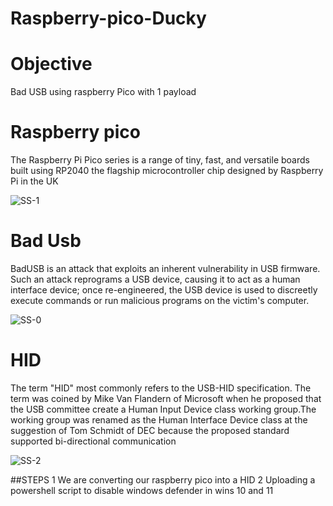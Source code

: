 # Raspberry-pico-Ducky

# Objective
Bad USB using raspberry Pico with 1 payload
# Raspberry pico
The Raspberry Pi Pico series is a range of tiny, fast, and versatile boards built using RP2040
the flagship microcontroller chip designed by Raspberry Pi in the UK


![SS-1](https://user-images.githubusercontent.com/67572145/203754460-6ab6154d-121e-4bf9-abb3-4934814a7a9d.jpg)

# Bad Usb
BadUSB is an attack that exploits an inherent vulnerability in USB firmware. Such an attack reprograms a USB device, 
causing it to act as a human interface device; once re-engineered,
the USB device is used to discreetly execute commands or run malicious programs on the victim's computer.


![SS-0](https://user-images.githubusercontent.com/67572145/203754448-e9914aa5-3841-4bf5-85b8-1068aa7d0d2c.jpg)

# HID

The term "HID" most commonly refers to the USB-HID specification. The term was coined
by Mike Van Flandern of Microsoft when he proposed that the USB committee create a
Human Input Device class working group.The working group was renamed as the Human
Interface Device class at the suggestion of Tom Schmidt of DEC because the proposed standard 
supported bi-directional communication

![SS-2](https://user-images.githubusercontent.com/67572145/203763389-a33b8439-0e0d-48b9-b65c-a174ef3fd7c3.png)



##STEPS
1 We are converting our raspberry pico into a HID
2 Uploading a powershell script to disable windows defender in wins 10 and 11
